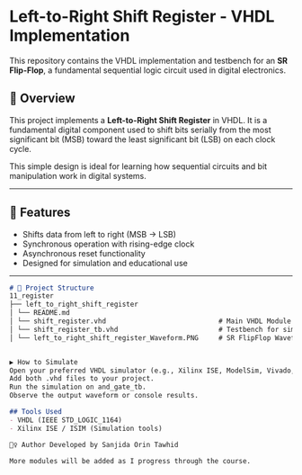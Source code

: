 # Left-to-Right Shift Register - VHDL Implementation

This repository contains the VHDL implementation and testbench for an **SR Flip-Flop**, a fundamental sequential logic circuit used in digital electronics.

## 📘 Overview

This project implements a **Left-to-Right Shift Register** in VHDL. It is a fundamental digital component used to shift bits serially from the most significant bit (MSB) toward the least significant bit (LSB) on each clock cycle.

This simple design is ideal for learning how sequential circuits and bit manipulation work in digital systems.

---
## 🔧 Features

- Shifts data from left to right (MSB → LSB)
- Synchronous operation with rising-edge clock
- Asynchronous reset functionality
- Designed for simulation and educational use

---

```markdown
# 📁 Project Structure
11_register
├── left_to_right_shift_register
│ └── README.md
│ └── shift_register.vhd                            # Main VHDL Module 
│ └── shift_register_tb.vhd                         # Testbench for simulation
│ └── left_to_right_shift_register_Waveform.PNG     # SR FlipFlop Waveform


▶️ How to Simulate
Open your preferred VHDL simulator (e.g., Xilinx ISE, ModelSim, Vivado, GHDL).
Add both .vhd files to your project.
Run the simulation on and_gate_tb.
Observe the output waveform or console results.

## Tools Used
- VHDL (IEEE STD_LOGIC_1164)
- Xilinx ISE / ISIM (Simulation tools)

🙋‍♀️ Author Developed by Sanjida Orin Tawhid

More modules will be added as I progress through the course.
